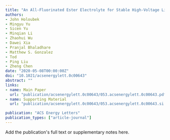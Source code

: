 ```yaml
---
title: "An All-Fluorinated Ester Electrolyte for Stable High-Voltage Li Metal Batteries Capable of Ultra-Low-Temperature Operation"
authors:
- John Holoubek
- Mingyu Yu
- Sicen Yu
- Minqian Li
- Zhaohui Wu
- Dawei Xia
- Pranjal Bhaladhare
- Matthew S. Gonzalez
- Tod
- Ping Liu
- Zheng Chen
date: "2020-05-08T00:00:00Z"
doi: "10.1021/acsenergylett.0c00643"
abstract: ""
links:
- name: Main Paper
  url: "publication/acsenergylett.0c00643/053.acsenergylett.0c00643.pdf" 
- name: Supporting Material
  url: "publication/acsenergylett.0c00643/053.acsenergylett.0c00643.si.pdf" 

publication: "ACS Energy Letters"
publication_types: ["article-journal"]
---
```


Add the publication's full text or supplementary notes here.
